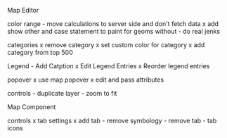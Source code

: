 
Map Editor

color range
	- move calculations to server side and don't fetch data
	x add show other and case statement to paint for geoms without 
	- do real jenks

categories
	x remove category
	x set custom color for category
	x add category from top 500

Legend
	- Add Catption
	x Edit Legend Entries
	x Reorder legend entries

popover
	x use map popover
	x edit and pass attributes

controls
	- duplicate layer
	- zoom to fit


Map Component

controls
	x tab settings
	x add tab
	<!-- - add category
	- category drag and drop
 -->
 	- remove symbology
 	- remove tab
 	- tab icons
